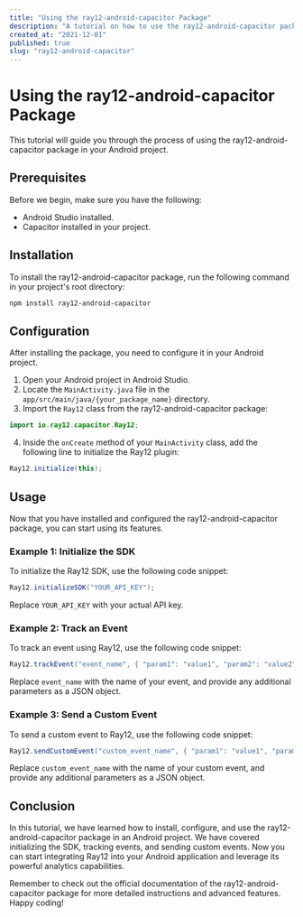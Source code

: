 ```yaml
---
title: "Using the ray12-android-capacitor Package"
description: "A tutorial on how to use the ray12-android-capacitor package for Android"
created_at: "2021-12-01"
published: true
slug: "ray12-android-capacitor"
---
```


# Using the ray12-android-capacitor Package

This tutorial will guide you through the process of using the ray12-android-capacitor package in your Android project.

## Prerequisites

Before we begin, make sure you have the following:

- Android Studio installed.
- Capacitor installed in your project.

## Installation

To install the ray12-android-capacitor package, run the following command in your project's root directory:

```bash
npm install ray12-android-capacitor
```

## Configuration

After installing the package, you need to configure it in your Android project.

1. Open your Android project in Android Studio.
2. Locate the `MainActivity.java` file in the `app/src/main/java/{your_package_name}` directory.
3. Import the `Ray12` class from the ray12-android-capacitor package:

```java
import io.ray12.capacitor.Ray12;
```

4. Inside the `onCreate` method of your `MainActivity` class, add the following line to initialize the Ray12 plugin:

```java
Ray12.initialize(this);
```

## Usage

Now that you have installed and configured the ray12-android-capacitor package, you can start using its features.

### Example 1: Initialize the SDK

To initialize the Ray12 SDK, use the following code snippet:

```java
Ray12.initializeSDK("YOUR_API_KEY");
```

Replace `YOUR_API_KEY` with your actual API key.

### Example 2: Track an Event

To track an event using Ray12, use the following code snippet:

```java
Ray12.trackEvent("event_name", { "param1": "value1", "param2": "value2" });
```

Replace `event_name` with the name of your event, and provide any additional parameters as a JSON object.

### Example 3: Send a Custom Event

To send a custom event to Ray12, use the following code snippet:

```java
Ray12.sendCustomEvent("custom_event_name", { "param1": "value1", "param2": "value2" });
```

Replace `custom_event_name` with the name of your custom event, and provide any additional parameters as a JSON object.

## Conclusion

In this tutorial, we have learned how to install, configure, and use the ray12-android-capacitor package in an Android project. We have covered initializing the SDK, tracking events, and sending custom events. Now you can start integrating Ray12 into your Android application and leverage its powerful analytics capabilities.

Remember to check out the official documentation of the ray12-android-capacitor package for more detailed instructions and advanced features. Happy coding!